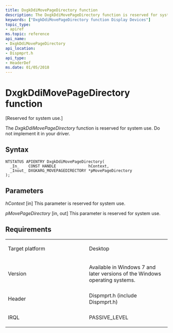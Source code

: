 ```yaml
---
title: DxgkDdiMovePageDirectory function
description: The DxgkDdiMovePageDirectory function is reserved for system use. Do not implement it in your driver.
keywords: ["DxgkDdiMovePageDirectory function Display Devices"]
topic_type:
- apiref
ms.topic: reference
api_name:
- DxgkDdiMovePageDirectory
api_location:
- Dispmprt.h
api_type:
- HeaderDef
ms.date: 01/05/2018
---
```


# DxgkDdiMovePageDirectory function


\[Reserved for system use.\]

The *DxgkDdiMovePageDirectory* function is reserved for system use. Do not implement it in your driver.

## Syntax

```ManagedCPlusPlus
NTSTATUS APIENTRY DxgkDdiMovePageDirectory(
  _In_    CONST HANDLE              hContext,
  _Inout_ DXGKARG_MOVEPAGEDIRECTORY *pMovePageDirectory
);
```

## Parameters

*hContext* \[in\]
This parameter is reserved for system use.

*pMovePageDirectory* \[in, out\]
This parameter is reserved for system use.

## Requirements

<table>
<colgroup>
<col width="50%" />
<col width="50%" />
</colgroup>
<tbody>
<tr class="odd">
<td align="left"><p>Target platform</p></td>
<td align="left">Desktop</td>
</tr>
<tr class="even">
<td align="left"><p>Version</p></td>
<td align="left"><p>Available in Windows 7 and later versions of the Windows operating systems.</p></td>
</tr>
<tr class="odd">
<td align="left"><p>Header</p></td>
<td align="left">Dispmprt.h (include Dispmprt.h)</td>
</tr>
<tr class="even">
<td align="left"><p>IRQL</p></td>
<td align="left"><p>PASSIVE_LEVEL</p></td>
</tr>
</tbody>
</table>

 

 





